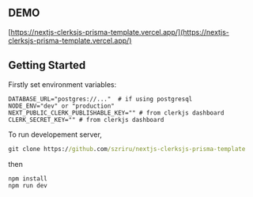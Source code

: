 ## DEMO 

[https://nextjs-clerksjs-prisma-template.vercel.app/](https://nextjs-clerksjs-prisma-template.vercel.app/)

## Getting Started

Firstly set environment variables:

```env
DATABASE_URL="postgres://..."  # if using postgresql
NODE_ENV="dev" or "production"
NEXT_PUBLIC_CLERK_PUBLISHABLE_KEY="" # from clerkjs dashboard
CLERK_SECRET_KEY="" # from clerkjs dashboard
```

To run developement server,

```cmd
git clone https://github.com/szriru/nextjs-clerksjs-prisma-template
```

then

```cmd
npm install
npm run dev
```